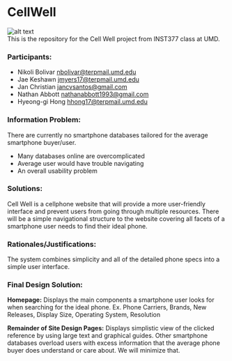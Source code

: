 CellWell
=======
![alt text](https://farm5.staticflickr.com/4551/39045365031_78cc1a8b79_m.jpg "Logo Title Text 1") <br>
This is the repository for the Cell Well project from INST377 class at UMD.

### Participants:
- Nikoli Bolivar nbolivar@terpmail.umd.edu
- Jae Keshawn    jmyers17@terpmail.umd.edu
- Jan Christian  jancvsantos@gmail.com
- Nathan Abbott  nathanabbott1993@gmail.com
- Hyeong-gi Hong      hhong17@terpmail.umd.edu

### Information Problem:
There are currently no smartphone databases tailored for the average smartphone buyer/user.
- Many databases online are overcomplicated
- Average user would have trouble navigating
- An overall usability problem 

### Solutions:
Cell Well is a cellphone website that will provide
a more user-friendly interface and prevent users from going 
through multiple resources. There will be a simple 
navigational structure to the website covering all
facets of a smartphone user needs to find their ideal 
phone. 

### Rationales/Justifications:
The system combines simplicity and all of the 
detailed phone specs into a simple user interface.

### Final Design Solution:

**Homepage:**
Displays the main components a smartphone user looks for when searching for the ideal phone.
Ex. Phone Carriers, Brands, New Releases, Display Size, Operating System, Resolution

**Remainder of Site Design Pages:**
Displays simplistic view of the clicked reference by using large text and graphical guides.
Other smartphone databases overload users with excess information that the average phone buyer
does understand or care about. We will minimize that.

